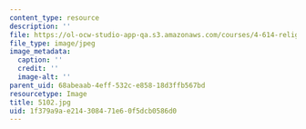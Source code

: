 ```yaml
---
content_type: resource
description: ''
file: https://ol-ocw-studio-app-qa.s3.amazonaws.com/courses/4-614-religious-architecture-and-islamic-cultures-fall-2002/1f379a9ae214308471e60f5dcb0586d0_5102.jpg
file_type: image/jpeg
image_metadata:
  caption: ''
  credit: ''
  image-alt: ''
parent_uid: 68abeaab-4eff-532c-e858-18d3ffb567bd
resourcetype: Image
title: 5102.jpg
uid: 1f379a9a-e214-3084-71e6-0f5dcb0586d0
---
```

